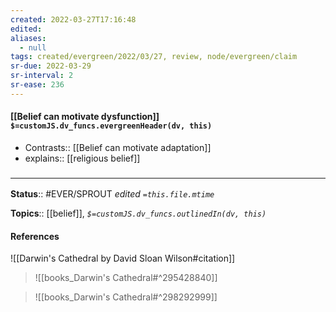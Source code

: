 ```yaml
---
created: 2022-03-27T17:16:48 
edited: 
aliases:
  - null
tags: created/evergreen/2022/03/27, review, node/evergreen/claim
sr-due: 2022-03-29
sr-interval: 2
sr-ease: 236
---
```


#### [[Belief can motivate dysfunction]] `$=customJS.dv_funcs.evergreenHeader(dv, this)`

- Contrasts:: [[Belief can motivate adaptation]]
- explains:: [[religious belief]]

### <hr class="footnote"/>

**Status**:: #EVER/SPROUT
*edited `=this.file.mtime`*

**Topics**:: [[belief]], 
*`$=customJS.dv_funcs.outlinedIn(dv, this)`*

#### References

![[Darwin's Cathedral by David Sloan Wilson#citation]]

> ![[books_Darwin's Cathedral#^295428840]]

> ![[books_Darwin's Cathedral#^298292999]]

